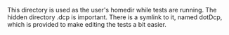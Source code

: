This directory is used as the user's homedir while tests are running.
The hidden directory .dcp is important. There is a symlink to it, named
dotDcp, which is provided to make editing the tests a bit easier.
